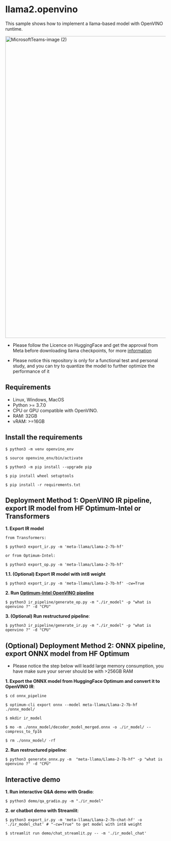 # llama2.openvino
This sample shows how to implement a llama-based model with OpenVINO runtime.

<img width="947" alt="MicrosoftTeams-image (2)" src="https://github.com/OpenVINO-dev-contest/llama2.openvino/assets/91237924/c210507f-1fb2-4c68-a8d9-dae945df07d3">


- Please follow the Licence on HuggingFace and get the approval from Meta before downloading llama checkpoints, for more [information](https://huggingface.co/meta-llama/Llama-2-7b-hf)

- Please notice this repository is only for a functional test and personal study, and you can try to quantize the model to further optimize the performance of it

## Requirements

- Linux, Windows, MacOS
- Python >= 3.7.0
- CPU or GPU compatible with OpenVINO.
- RAM: 32GB
- vRAM: >=16GB

## Install the requirements

    $ python3 -m venv openvino_env

    $ source openvino_env/bin/activate

    $ python3 -m pip install --upgrade pip
    
    $ pip install wheel setuptools
    
    $ pip install -r requirements.txt


## Deployment Method 1: OpenVINO IR pipeline, export IR model from HF Optimum-Intel or Transformers

**1. Export IR model**

    from Transformers:

    $ python3 export_ir.py -m 'meta-llama/Llama-2-7b-hf'

    or from Optimum-Intel:

    $ python3 export_op.py -m 'meta-llama/Llama-2-7b-hf'

**1.1.  (Optional) Export IR model with int8 weight**

    $ python3 export_ir.py -m 'meta-llama/Llama-2-7b-hf' -cw=True

**2. Run [Optimum-Intel OpenVINO pipeline](https://huggingface.co/docs/optimum/intel/inference)**

    $ python3 ir_pipeline/generate_op.py -m "./ir_model" -p "what is openvino ?" -d "CPU"

**3. (Optional) Run restructured pipeline**:

    $ python3 ir_pipeline/generate_ir.py -m "./ir_model" -p "what is openvino ?" -d "CPU"


## (Optional) Deployment Method 2: ONNX pipeline, export ONNX model from HF Optimum
- Please notice the step below will leadd large memory consumption, you have make sure your server should be with >256GB RAM

**1. Export the ONNX model from HuggingFace Optimum and convert it to OpenVINO IR**:

    $ cd onnx_pipeline

    $ optimum-cli export onnx --model meta-llama/Llama-2-7b-hf ./onnx_model/

    $ mkdir ir_model

    $ mo -m ./onnx_model/decoder_model_merged.onnx -o ./ir_model/ --compress_to_fp16

    $ rm ./onnx_model/ -rf

**2. Run restructured pipeline**:

    $ python3 generate_onnx.py -m  "meta-llama/Llama-2-7b-hf" -p "what is openvino ?" -d "CPU"


## Interactive demo

**1. Run interactive Q&A demo with Gradio**:

    $ python3 demo/qa_gradio.py -m "./ir_model" 

**2. or chatbot demo with Streamlit**:

    $ python3 export_ir.py -m 'meta-llama/Llama-2-7b-chat-hf' -o './ir_model_chat' # "-cw=True" to get model with int8 weight

    $ streamlit run demo/chat_streamlit.py -- -m './ir_model_chat'
